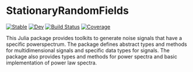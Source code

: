 # StationaryRandomFields

[![Stable](https://img.shields.io/badge/docs-stable-blue.svg)](https://EHTJulia.github.io/StationaryRandomFields.jl/stable/)
[![Dev](https://img.shields.io/badge/docs-dev-blue.svg)](https://EHTJulia.github.io/StationaryRandomFields.jl/dev/)
[![Build Status](https://github.com/EHTJulia/StationaryRandomFields.jl/actions/workflows/CI.yml/badge.svg?branch=main)](https://github.com/EHTJulia/StationaryRandomFields.jl/actions/workflows/CI.yml?query=branch%3Amain)
[![Coverage](https://codecov.io/gh/EHTJulia/StationaryRandomFields.jl/branch/main/graph/badge.svg)](https://codecov.io/gh/EHTJulia/StationaryRandomFields.jl)

This Julia package provides toolkits to generate noise signals that have a specific powerspectrum. The package defines abstract types and methods for multidimensional signals and specific data types for signals. The package also provides types and methods for power spectra and basic implementation of power law spectra.



